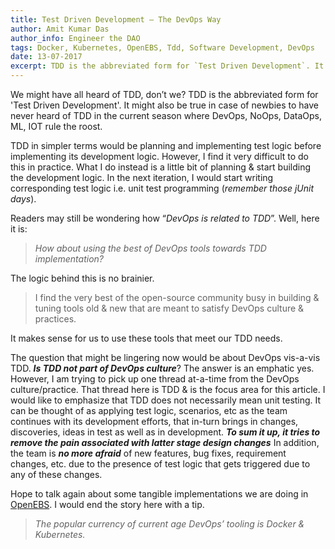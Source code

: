 ```yaml
---
title: Test Driven Development — The DevOps Way
author: Amit Kumar Das
author_info: Engineer the DAO
tags: Docker, Kubernetes, OpenEBS, Tdd, Software Development, DevOps
date: 13-07-2017
excerpt: TDD is the abbreviated form for `Test Driven Development`. It might also be true in-case of newbies to have never heard of TDD in the current season where DevOps, NoOps, DataOps, ML, IOT rule the roost.
---
```


We might have all heard of TDD, don’t we? TDD is the abbreviated form for 'Test Driven Development'. It might also be true in case of newbies to have never heard of TDD in the current season where DevOps, NoOps, DataOps, ML, IOT rule the roost.

TDD in simpler terms would be planning and implementing test logic before implementing its development logic. However, I find it very difficult to do this in practice. What I do instead is a little bit of planning & start building the development logic. In the next iteration, I would start writing corresponding test logic i.e. unit test programming (*remember those jUnit days*).

Readers may still be wondering how “*DevOps is related to TDD*”. Well, here it is:

> *How about using the best of DevOps tools towards TDD implementation?*

The logic behind this is no brainier.

> I find the very best of the open-source community busy in building & tuning tools old & new that are meant to satisfy DevOps culture & practices.

It makes sense for us to use these tools that meet our TDD needs.

The question that might be lingering now would be about DevOps vis-a-vis TDD. ***Is TDD not part of DevOps culture***? The answer is an emphatic yes. However, I am trying to pick up one thread at-a-time from the DevOps culture/practice. That thread here is TDD & is the focus area for this article. I would like to emphasize that TDD does not necessarily mean unit testing. It can be thought of as applying test logic, scenarios, etc as the team continues with its development efforts, that in-turn brings in changes, discoveries, ideas in test as well as in development. ***To sum it up, it tries to remove the pain associated with latter stage design changes*** In addition, the team is ***no more afraid*** of new features, bug fixes, requirement changes, etc. due to the presence of test logic that gets triggered due to any of these changes.

Hope to talk again about some tangible implementations we are doing in [OpenEBS](https://blog.openebs.io/). I would end the story here with a tip.

> *The popular currency of current age DevOps’ tooling is Docker & Kubernetes.*
